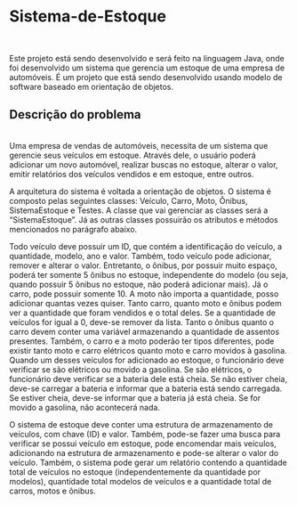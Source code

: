 # Sistema-de-Estoque
<br>

Este projeto está sendo desenvolvido e será feito na linguagem Java, onde foi desenvolvido um sistema que gerencia um estoque de uma empresa de automóveis. É um projeto que está sendo desenvolvido usando modelo de software baseado em orientação de objetos.
## Descrição do problema 
<br>
Uma empresa de vendas de automóveis, necessita de um sistema que gerencie seus veículos em estoque. Através dele, o usuário poderá adicionar um novo automóvel, realizar buscas no estoque, alterar o valor, emitir relatórios dos veículos vendidos e em estoque, entre outros. 

A arquitetura do sistema é voltada a orientação de objetos. O sistema é composto pelas seguintes classes: Veículo, Carro, Moto, Ônibus, SistemaEstoque e Testes. A classe que vai gerenciar as classes será a “SistemaEstoque”. Já as outras classes possuirão os atributos e métodos mencionados no parágrafo abaixo. <br>

Todo veículo deve possuir um ID, que contém a identificação do veículo, a quantidade, modelo, ano e valor. Também, todo veículo pode adicionar, remover e alterar o valor. Entretanto, o ônibus, por possuir muito espaço, poderá ter somente 5 ônibus no estoque, independente do modelo (ou seja, quando possuir 5 ônibus no estoque, não poderá adicionar mais). Já o carro, pode possuir somente 10. A moto não importa a quantidade, posso adicionar quantas vezes quiser. Tanto carro, quanto moto e ônibus podem ver a quantidade que foram vendidos e o total deles. Se a quantidade de veículos for igual a 0, deve-se remover da lista. Tanto o ônibus quanto o carro devem conter uma variável armazenando a quantidade de assentos presentes. Também, o carro e a moto poderão ter tipos diferentes, pode existir tanto moto e carro elétricos quanto moto e carro movidos à gasolina. Quando um desses veículos for adicionado ao estoque, o funcionário deve verificar se são elétricos ou movido a gasolina. Se são elétricos, o funcionário deve verificar se a bateria dele está cheia. Se não estiver cheia, deve-se carregar a bateria e informar que a bateria está sendo carregada. Se estiver cheia, deve-se informar que a bateria já está cheia. Se for movido a gasolina, não acontecerá nada. <br>

O sistema de estoque deve conter uma estrutura de armazenamento de veículos, com chave (ID) e valor. Também, pode-se fazer uma busca para verificar se possui veículo em estoque, pode encomendar mais veículos, adicionando na estrutura de armazenamento e pode-se alterar o valor do veículo. Também, o sistema pode gerar um relatório contendo a quantidade total de veículos no estoque (independentemente da quantidade por modelos), quantidade total modelos de veículos e a quantidade total de carros, motos e ônibus.  <br>
